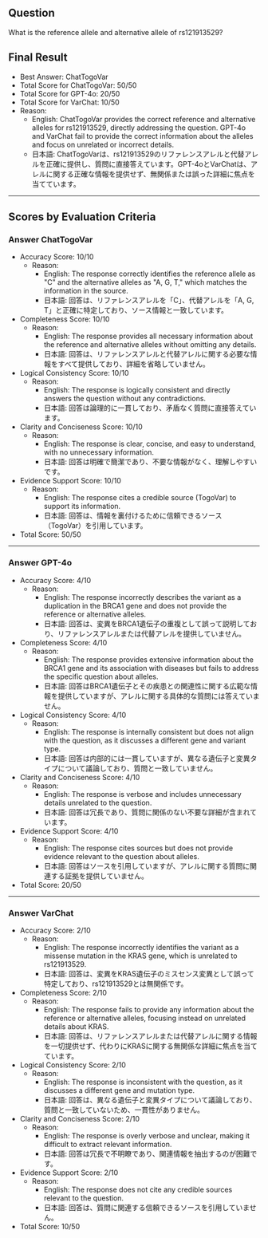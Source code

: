 ## Question

What is the reference allele and alternative allele of rs121913529?

## Final Result

- Best Answer: ChatTogoVar
- Total Score for ChatTogoVar: 50/50
- Total Score for GPT-4o: 20/50
- Total Score for VarChat: 10/50
- Reason:
  - English: ChatTogoVar provides the correct reference and alternative alleles for rs121913529, directly addressing the question. GPT-4o and VarChat fail to provide the correct information about the alleles and focus on unrelated or incorrect details.
  - 日本語: ChatTogoVarは、rs121913529のリファレンスアレルと代替アレルを正確に提供し、質問に直接答えています。GPT-4oとVarChatは、アレルに関する正確な情報を提供せず、無関係または誤った詳細に焦点を当てています。

---

## Scores by Evaluation Criteria

### Answer ChatTogoVar
- Accuracy Score: 10/10
  - Reason: 
    - English: The response correctly identifies the reference allele as "C" and the alternative alleles as "A, G, T," which matches the information in the source.
    - 日本語: 回答は、リファレンスアレルを「C」、代替アレルを「A, G, T」と正確に特定しており、ソース情報と一致しています。
- Completeness Score: 10/10
  - Reason: 
    - English: The response provides all necessary information about the reference and alternative alleles without omitting any details.
    - 日本語: 回答は、リファレンスアレルと代替アレルに関する必要な情報をすべて提供しており、詳細を省略していません。
- Logical Consistency Score: 10/10
  - Reason: 
    - English: The response is logically consistent and directly answers the question without any contradictions.
    - 日本語: 回答は論理的に一貫しており、矛盾なく質問に直接答えています。
- Clarity and Conciseness Score: 10/10
  - Reason: 
    - English: The response is clear, concise, and easy to understand, with no unnecessary information.
    - 日本語: 回答は明確で簡潔であり、不要な情報がなく、理解しやすいです。
- Evidence Support Score: 10/10
  - Reason: 
    - English: The response cites a credible source (TogoVar) to support its information.
    - 日本語: 回答は、情報を裏付けるために信頼できるソース（TogoVar）を引用しています。
- Total Score: 50/50

---

### Answer GPT-4o
- Accuracy Score: 4/10
  - Reason: 
    - English: The response incorrectly describes the variant as a duplication in the BRCA1 gene and does not provide the reference or alternative alleles.
    - 日本語: 回答は、変異をBRCA1遺伝子の重複として誤って説明しており、リファレンスアレルまたは代替アレルを提供していません。
- Completeness Score: 4/10
  - Reason: 
    - English: The response provides extensive information about the BRCA1 gene and its association with diseases but fails to address the specific question about alleles.
    - 日本語: 回答はBRCA1遺伝子とその疾患との関連性に関する広範な情報を提供していますが、アレルに関する具体的な質問には答えていません。
- Logical Consistency Score: 4/10
  - Reason: 
    - English: The response is internally consistent but does not align with the question, as it discusses a different gene and variant type.
    - 日本語: 回答は内部的には一貫していますが、異なる遺伝子と変異タイプについて議論しており、質問と一致していません。
- Clarity and Conciseness Score: 4/10
  - Reason: 
    - English: The response is verbose and includes unnecessary details unrelated to the question.
    - 日本語: 回答は冗長であり、質問に関係のない不要な詳細が含まれています。
- Evidence Support Score: 4/10
  - Reason: 
    - English: The response cites sources but does not provide evidence relevant to the question about alleles.
    - 日本語: 回答はソースを引用していますが、アレルに関する質問に関連する証拠を提供していません。
- Total Score: 20/50

---

### Answer VarChat
- Accuracy Score: 2/10
  - Reason: 
    - English: The response incorrectly identifies the variant as a missense mutation in the KRAS gene, which is unrelated to rs121913529.
    - 日本語: 回答は、変異をKRAS遺伝子のミスセンス変異として誤って特定しており、rs121913529とは無関係です。
- Completeness Score: 2/10
  - Reason: 
    - English: The response fails to provide any information about the reference or alternative alleles, focusing instead on unrelated details about KRAS.
    - 日本語: 回答は、リファレンスアレルまたは代替アレルに関する情報を一切提供せず、代わりにKRASに関する無関係な詳細に焦点を当てています。
- Logical Consistency Score: 2/10
  - Reason: 
    - English: The response is inconsistent with the question, as it discusses a different gene and mutation type.
    - 日本語: 回答は、異なる遺伝子と変異タイプについて議論しており、質問と一致していないため、一貫性がありません。
- Clarity and Conciseness Score: 2/10
  - Reason: 
    - English: The response is overly verbose and unclear, making it difficult to extract relevant information.
    - 日本語: 回答は冗長で不明瞭であり、関連情報を抽出するのが困難です。
- Evidence Support Score: 2/10
  - Reason: 
    - English: The response does not cite any credible sources relevant to the question.
    - 日本語: 回答は、質問に関連する信頼できるソースを引用していません。
- Total Score: 10/50